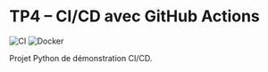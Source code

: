 # TP4 – CI/CD avec GitHub Actions

![CI](https://github.com/obito212o/ci-cd_rayane/actions/workflows/ci.yml/badge.svg)
![Docker](https://github.com/obito212o/ci-cd_rayane/actions/workflows/docker.yml/badge.svg)

Projet Python de démonstration CI/CD.
